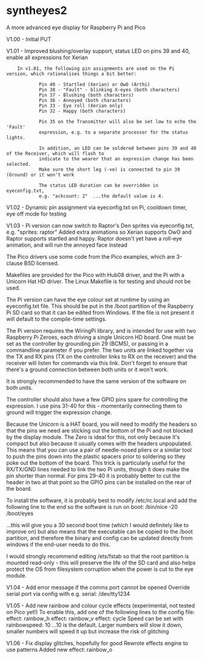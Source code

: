 # syntheyes2
A more advanced eye display for Raspberry Pi and Pico


V1.00 - Initial PUT


V1.01 - Improved blushing/overlay support, status LED on pins 39 and 40, enable all expressions for Xerian

        In v1.01, the following pin assignments are used on the Pi version, which rationalises things a bit better:

                Pin 40 - Startled (Xerian) or OwO (Arthi)
                Pin 38 - "Fault" - blinking X-eyes (both characters)
                Pin 37 - Blushing (both characters)
                Pin 36 - Annoyed (both characters)
                Pin 33 - Eye roll (Xerian only)
                Pin 32 - Happy (both characters)

                Pin 35 on the Transmitter will also be set low to echo the 'Fault'
                expression, e.g. to a separate processor for the status lights.

                In addition, an LED can be soldered between pins 39 and 40 of the Receiver, which will flash to
                indicate to the wearer that an expression change has been selected.
                Make sure the short leg (-ve) is connected to pin 39 (Ground) or it won't work

                The status LED duration can be overridden in eyeconfig.txt,
                e.g. "ackcount: 2"  ...the default value is 4.

V1.02 - Dynamic pin assignment via eyeconfig.txt on Pi, cooldown timer, eye off mode for testing

V1.03 - Pi version can now switch to Raptor's Den sprites via eyeconfig.txt, e.g. "sprites: raptor"
        Added extra animations so Xerian supports OwO and Raptor supports startled and happy.
        Raptor doesn't yet have a roll-eye animation, and will run the annoyed face instead

The Pico drivers use some code from the Pico examples, which are 3-clause BSD licensed.

Makefiles are provided for the Pico with Hub08 driver, and the Pi with a Unicorn Hat HD driver.
The Linux Makefile is for testing and should not be used.


The Pi version can have the eye colour set at runtime by using an eyeconfig.txt file.
This should be put in the /boot partition of the Raspberry Pi SD card so that it can be edited from Windows.
If the file is not present it will default to the compile-time settings.

The Pi version requires the WiringPi library, and is intended for use with two Raspberry Pi Zeroes, each driving a single Unicorn HD board.
One must be set as the controller by grounding pin 29 (BCM5), or passing in a commandline parameter if you prefer.
The two units are linked together via the TX and RX pins (TX on the controller links to RX on the receiver) and the receiver will listen
for commands via this link.  Don't forget to ensure that there's a ground connection between both units or it won't work.

It is strongly recommended to have the same version of the software on both units.

The controller should also have a few GPIO pins spare for controlling the expression.  I use pins 31-40 for this - momentarily connecting
them to ground will trigger the expression change.

Because the Unicorn is a HAT board, you will need to modify the headers so that the pins we need are sticking out the bottom of the Pi and
not blocked by the display module.
The Zero is ideal for this, not only because it's compact but also because it usually comes with the headers unpopulated.  This means that
you can use a pair of needle-nosed pliers or a similar tool to push the pins down into the plastic spacers prior to soldering so they poke
out the bottom of the board.  This trick is particularly useful for the RX/TX/GND lines needed to link the two Pi units, though it does
make the pin shorter than normal.
For pins 29-40 it is probably better to cut the header in two at that point so the GPIO pins can be installed on the rear of the board.

To install the software, it is probably best to modify /etc/rc.local and add the following line to the end so the software is run on boot:
/bin/nice -20 /boot/eyes

...this will give you a 30 second boot time (which I would definitely like to improve on) but also means that the executable can be
copied to the /boot partition, and therefore the binary and config can be updated directly from windows if the end-user needs to do this.

I would strongly recommend editing /ets/fstab so that the root partition is mounted read-only - this will preserve the life of the SD card
and also helps protect the OS from filesystem corruption when the power is cut to the eye module.

V1.04 - Add error message if the comms port cannot be opened
        Override serial port via config with e.g. serial: /dev/tty1234

V1.05 - Add new rainbow and colour cycle effects (experimental, not tested on Pico yet!)
        To enable this, add one of the following lines to the config file:
                effect: rainbow_h
                effect: rainbow_v
                effect: cycle
        Speed can be set with
                rainbowspeed: 10
        ...10 is the default.  Larger numbers will slow it down, smaller numbers will speed it up but increase the risk of glitching

V1.06 - Fix display glitches, hopefully for good
        Rewrote effects engine to use patterns
        Added new effect: rainbow_o		
